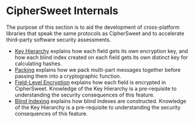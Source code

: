 # CipherSweet Internals

The purpose of this section is to aid the development of cross-platform
libraries that speak the same protocols as CipherSweet and to accelerate
third-party software security assessments.

* [Key Hierarchy](01-key-hierarchy.md) explains how each field gets its
  own encryption key, and how each blind index created on each field
  gets its own distinct key for calculating hashes.
* [Packing](02-packing.md) explains how we pack multi-part messages
  together before passing them into a cryptographic function.
* [Field-Level Encryption](03-encryption.md) explains how each field is
  encrypted in CipherSweet. Knowledge of the Key Hierarchy is a
  pre-requisite to understanding the security consequences of this
  feature.
* [Blind Indexing](04-blind-index.md) explains how blind indexes are
  constructed. Knowledge of the Key Hierarchy is a pre-requisite to
  understanding the security consequences of this feature.
